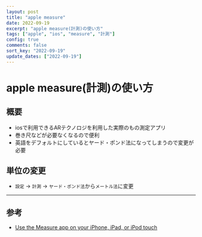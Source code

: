 ```yaml
---
layout: post
title: "apple measure"
date: 2022-09-19
excerpt: "apple measure(計測)の使い方"
tags: ["apple", "ios", "measure", "計測"]
config: true
comments: false
sort_key: "2022-09-19"
update_dates: ["2022-09-19"]
---
```


# apple measure(計測)の使い方

## 概要
 - iosで利用できるARテクノロジを利用した実際のもの測定アプリ
 - 巻き尺などが必要なくなるので便利
 - 英語をデフォルトにしているとヤード・ポンド法になってしまうので変更が必要

## 単位の変更
 - `設定` -> `計測` -> `ヤード・ポンド法`から`メートル法`に変更
 
---

## 参考
 - [Use the Measure app on your iPhone, iPad, or iPod touch](https://support.apple.com/en-us/HT208924)
